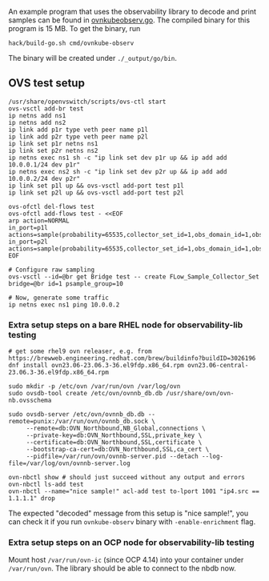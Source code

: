 An example program that uses the observability library to decode and print samples can be found in
[ovnkubeobserv.go](../cmd/ovnkube-observ/ovnkubeobserv.go). The compiled binary for this program is 15 MB.
To get the binary, run 
```shell
hack/build-go.sh cmd/ovnkube-observ
```
The binary will be created under `./_output/go/bin`.

## OVS test setup
```shell
/usr/share/openvswitch/scripts/ovs-ctl start
ovs-vsctl add-br test
ip netns add ns1
ip netns add ns2
ip link add p1r type veth peer name p1l
ip link add p2r type veth peer name p2l
ip link set p1r netns ns1
ip link set p2r netns ns2
ip netns exec ns1 sh -c "ip link set dev p1r up && ip add add 10.0.0.1/24 dev p1r"
ip netns exec ns2 sh -c "ip link set dev p2r up && ip add add 10.0.0.2/24 dev p2r"
ip link set p1l up && ovs-vsctl add-port test p1l
ip link set p2l up && ovs-vsctl add-port test p2l

ovs-ofctl del-flows test
ovs-ofctl add-flows test - <<EOF
arp action=NORMAL
in_port=p1l actions=sample(probability=65535,collector_set_id=1,obs_domain_id=1,obs_point_id=1),NORMAL
in_port=p2l actions=sample(probability=65535,collector_set_id=1,obs_domain_id=1,obs_point_id=2),NORMAL
EOF

# Configure raw sampling
ovs-vsctl --id=@br get Bridge test -- create FLow_Sample_Collector_Set bridge=@br id=1 psample_group=10

# Now, generate some traffic
ip netns exec ns1 ping 10.0.0.2
```

### Extra setup steps on a bare RHEL node for observability-lib testing
```shell
# get some rhel9 ovn releaser, e.g. from https://brewweb.engineering.redhat.com/brew/buildinfo?buildID=3026196
dnf install ovn23.06-23.06.3-36.el9fdp.x86_64.rpm ovn23.06-central-23.06.3-36.el9fdp.x86_64.rpm

sudo mkdir -p /etc/ovn /var/run/ovn /var/log/ovn
sudo ovsdb-tool create /etc/ovn/ovnnb_db.db /usr/share/ovn/ovn-nb.ovsschema

sudo ovsdb-server /etc/ovn/ovnnb_db.db --remote=punix:/var/run/ovn/ovnnb_db.sock \
     --remote=db:OVN_Northbound,NB_Global,connections \
     --private-key=db:OVN_Northbound,SSL,private_key \
     --certificate=db:OVN_Northbound,SSL,certificate \
     --bootstrap-ca-cert=db:OVN_Northbound,SSL,ca_cert \
     --pidfile=/var/run/ovn/ovnnb-server.pid --detach --log-file=/var/log/ovn/ovnnb-server.log

ovn-nbctl show # should just succeed without any output and errors
ovn-nbctl ls-add test
ovn-nbctl --name="nice sample!" acl-add test to-lport 1001 "ip4.src == 1.1.1.1" drop
```

The expected "decoded" message from this setup is "nice sample!", you can check it if you run `ovnkube-observ` binary
with `-enable-enrichment` flag.

### Extra setup steps on an OCP node for observability-lib testing
Mount host `/var/run/ovn-ic` (since OCP 4.14) into your container under `/var/run/ovn`. 
The library should be able to connect to the nbdb now.